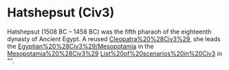 # Hatshepsut (Civ3)

Hatshepsut (1508 BC – 1458 BC) was the fifth pharaoh of the eighteenth dynasty of Ancient Egypt. A reused [Cleopatra%20%28Civ3%29](Cleopatra), she leads the [Egyptian%20%28Civ3%29/Mesopotamia](Egyptians) in the [Mesopotamia%20%28Civ3%29](Mesopotamia) [List%20of%20scenarios%20in%20Civ3](scenario) in "".